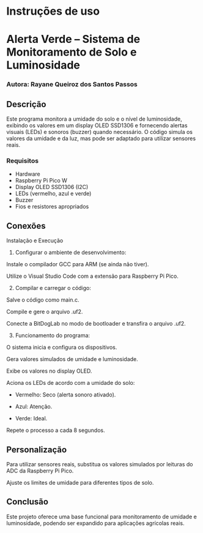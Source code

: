 # Instruções de uso

# Alerta Verde – Sistema de Monitoramento de Solo e Luminosidade

### Autora: Rayane Queiroz dos Santos Passos

## Descrição

Este programa monitora a umidade do solo e o nível de luminosidade, exibindo os valores em um display OLED SSD1306 e fornecendo alertas visuais (LEDs) e sonoros (buzzer) quando necessário. O código simula os valores da umidade e da luz, mas pode ser adaptado para utilizar sensores reais.

### Requisitos

- Hardware
- Raspberry Pi Pico W
- Display OLED SSD1306 (I2C)
- LEDs (vermelho, azul e verde)
- Buzzer
- Fios e resistores apropriados

## Conexões

Instalação e Execução

1. Configurar o ambiente de desenvolvimento:

Instale o compilador GCC para ARM (se ainda não tiver).

Utilize o Visual Studio Code com a extensão para Raspberry Pi Pico.

2. Compilar e carregar o código:

Salve o código como main.c.

Compile e gere o arquivo .uf2.

Conecte a BitDogLab no modo de bootloader e transfira o arquivo .uf2.

3. Funcionamento do programa:

O sistema inicia e configura os dispositivos.

Gera valores simulados de umidade e luminosidade.

Exibe os valores no display OLED.

Aciona os LEDs de acordo com a umidade do solo:

- Vermelho: Seco (alerta sonoro ativado).

- Azul: Atenção.

- Verde: Ideal.

Repete o processo a cada 8 segundos.

## Personalização

Para utilizar sensores reais, substitua os valores simulados por leituras do ADC da Raspberry Pi Pico.

Ajuste os limites de umidade para diferentes tipos de solo.

## Conclusão

Este projeto oferece uma base funcional para monitoramento de umidade e luminosidade, podendo ser expandido para aplicações agrícolas reais.

